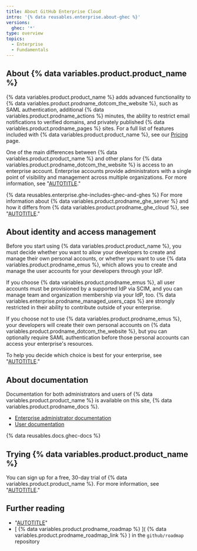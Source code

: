 ```yaml
---
title: About GitHub Enterprise Cloud
intro: '{% data reusables.enterprise.about-ghec %}'
versions:
  ghec: '*'
type: overview
topics:
  - Enterprise
  - Fundamentals
---
```


## About {% data variables.product.product_name %}

{% data variables.product.product_name %} adds advanced functionality to {% data variables.product.prodname_dotcom_the_website %}, such as SAML authentication, additional {% data variables.product.prodname_actions %} minutes, the ability to restrict email notifications to verified domains, and privately published {% data variables.product.prodname_pages %} sites. For a full list of features included with {% data variables.product.product_name %}, see our [Pricing](https://github.com/pricing) page.

One of the main differences between {% data variables.product.product_name %} and other plans for {% data variables.product.prodname_dotcom_the_website %} is access to an enterprise account. Enterprise accounts provide administrators with a single point of visibility and management across multiple organizations. For more information, see "[AUTOTITLE](/admin/overview/about-enterprise-accounts)."

{% data reusables.enterprise.ghe-includes-ghec-and-ghes %} For more information about {% data variables.product.prodname_ghe_server %} and how it differs from {% data variables.product.prodname_ghe_cloud %}, see "[AUTOTITLE](/admin/overview/about-github-for-enterprises#about-deployment-options)."

## About identity and access management

Before you start using {% data variables.product.product_name %}, you must decide whether you want to allow your developers to create and manage their own personal accounts, or whether you want to use {% data variables.product.prodname_emus %}, which allows you to create and manage the user accounts for your developers through your IdP.

If you choose {% data variables.product.prodname_emus %}, all user accounts must be provisioned by a supported IdP via SCIM, and you can manage team and organization membership via your IdP, too. {% data variables.enterprise.prodname_managed_users_caps %} are strongly restricted in their ability to contribute outside of your enterprise.

If you choose not to use {% data variables.product.prodname_emus %}, your developers will create their own personal accounts on {% data variables.product.prodname_dotcom_the_website %}, but you can optionally require SAML authentication before those personal accounts can access your enterprise's resources.

To help you decide which choice is best for your enterprise, see "[AUTOTITLE](/admin/identity-and-access-management/managing-iam-for-your-enterprise/about-authentication-for-your-enterprise)."

## About documentation

Documentation for both administrators and users of {% data variables.product.product_name %} is available on this site, {% data variables.product.prodname_docs %}.

- [Enterprise administrator documentation](/admin)
- [User documentation](/)

{% data reusables.docs.ghec-docs %}

## Trying {% data variables.product.product_name %}

You can sign up for a free, 30-day trial of {% data variables.product.product_name %}. For more information, see "[AUTOTITLE](/get-started/signing-up-for-github/setting-up-a-trial-of-github-enterprise-cloud)."

## Further reading

- "[AUTOTITLE](/get-started/onboarding/getting-started-with-github-enterprise-cloud)"
- [ {% data variables.product.prodname_roadmap %} ]( {% data variables.product.prodname_roadmap_link %} ) in the  `github/roadmap` repository
